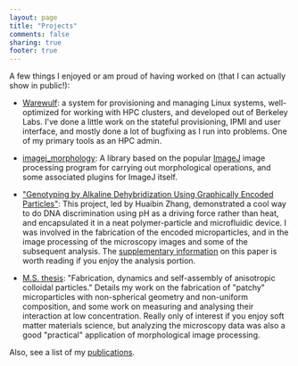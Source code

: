 ```yaml
---
layout: page
title: "Projects"
comments: false
sharing: true
footer: true
---
```


A few things I enjoyed or am proud of having worked on (that I can 
actually show in public!):

* [Warewulf](http://warewulf.lbl.gov): a system for provisioning and managing 
Linux systems, well-optimized for working with HPC clusters, and developed
out of Berkeley Labs. I've done a little
work on the stateful provisioning, IPMI and user interface, and mostly done a
lot of bugfixing as I run into problems. One of my primary tools as an HPC admin.

* [imagej_morphology](https://github.com/ajdecon/imagej_morphology): A library
based on the popular [ImageJ](http://rsb.info.nih.gov/ij/) image processing 
program for carrying out morphological operations, and some associated plugins
for ImageJ itself.

* ["Genotyping by Alkaline Dehybridization Using Graphically Encoded 
Particles"](http://colloids.matse.illinois.edu/articles/zhang_ChemEurJ.pdf): This 
project, led by Huaibin Zhang, demonstrated a cool way to do DNA discrimination
using pH as a driving force rather than heat, and encapsulated it in a neat
polymer-particle and microfluidic device. I was involved in the fabrication
of the encoded microparticles, and in the image processing of the microscopy
images and some of the subsequent analysis. The 
[supplementary information](http://www.ajdecon.org/pubfiles/Zhang-et-al_Supplementary_Information.pdf)
on this paper is worth reading if you enjoy the analysis portion.

* [M.S. thesis](https://github.com/ajdecon/ms_thesis): "Fabrication, dynamics and 
self-assembly of anisotropic colloidal particles." Details my work on the fabrication
of "patchy" microparticles with non-spherical geometry and non-uniform composition, 
and some work on measuring and analysing their interaction at low concentration.
Really only of interest if you enjoy soft matter materials science, but analyzing
the microscopy data was also
a good "practical" application of morphological image processing.

Also, see a list of my [publications](/pubs).

